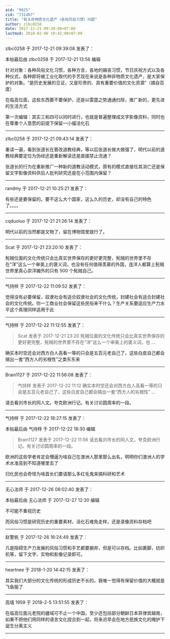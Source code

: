 ```yaml
---
aid: "9025"
zid: "731487"
title: "有关非物质文化遗产（各地风俗习惯）问题"
author: zlbc0258
date: 2017-12-21 09:39:08+07:00
lastmod: 2018-02-06 10:42:00+07:00
---
```


zlbc0258 于 2017-12-21 09:39:08 发表了：

本帖最后由 zlbc0258 于 2017-12-21 13:56 编辑

针对对象：各种风俗文化习惯，各种方言，各地的婚丧习惯，节日庆祝方式以及各种仪式，各种即将被工业化取代的手艺现在来说是各种非物质文化遗产，是大家保护的对象。“是历史发展的见证，又是珍贵的、具有重要价值的文化资源”（摘自百度）

在临高位面，这些东西要不要保护，还是以雷霆之势通通扫除，推广新的，更先进的生活方式

第一次编辑：其实三和四可以同时进行，也就是普遍整理成文字影像资料，同时也在尊重个人意愿的前提下保留一小撮活化石

---

zlbc0258 于 2017-12-21 09:43:14 发表了：

重读一遍，看到张道长在篡改道教经典，等以后张道长做大做强了，明代以前的道教经典要定位为伪经还是重新解读还是直接禁止流通？

张道长的行为在重新推广一种新的道教活动模式，原有的模式直接任其消亡还是保留文字影像资料供后人批判研究还是在小范围内保留？

---

randmy 于 2017-12-21 10:25:21 发表了：

有些还是要保留的。要不这么大个国家，这么久的历史，却没有自己的特色了。。。。

---

cqduoluo 于 2017-12-21 21:26:14 发表了：

明代以前的当然都是文物了，留在博物馆里就行了。

---

Scat 于 2017-12-21 23:20:10 发表了：

髡贼位面的文化传统只会比真实世界保存的更好更完整，髡贼的世界里不存在“洋”这么一个审美上的褒义词，也没有任何值得羡慕的外国，连洋人都算上髡贼世界里真心崇洋媚外的只有 500 个髡贼自己。

---

气持样 于 2017-12-22 11:09:52 发表了：

觉得没有必要保留，奴隶社会有适合奴隶社会的文化传统，封建社会有适合封建社会的文化传统。你一工商业社会保留这些民俗来干什么？生产关系要适应生产力水平这个真理同样适用于此

---

气持样 于 2017-12-22 11:12:55 发表了：

> Scat 发表于 2017-12-21 23:20 髡贼位面的文化传统只会比真实世界保存的更好更完整，髡贼的世界里不存在“洋”这么一个审美上的褒义词，也 ...

确实本时空还会对西方白人高看一等的只会是五百元老自己了，这些白皮自己都会搞出一套“西方人的劣根性”之类东东来

---

Brain1127 于 2017-12-22 11:56:08 发表了：

> 气持样 发表于 2017-12-22 11:12 确实本时空还会对西方白人高看一等的只会是五百元老自己了，这些白皮自己都会搞出一套“西方人的劣根性” ...

请去看刘市长的同人文。夸克欧洲行记。有关讨论圆周率的一段。

---

气持样 于 2017-12-22 18:27:15 发表了：

本帖最后由 气持样 于 2017-12-22 18:30 编辑

> Brain1127 发表于 2017-12-22 11:56 请去看刘市长的同人文。夸克欧洲行记。有关讨论圆周率的一段。

欧洲的这些学者肯定会懵逼为啥自己在澳洲人那里那么出名，明明你们澳洲人的学术水准高到不知道哪里去了

归化民也会奇怪为啥首长们要请那么多红毛鬼来搞科研和艺术

---

无心法师 于 2017-12-26 08:02:40 发表了：

本帖最后由 无心法师 于 2017-12-27 12:30 编辑

不可能不重视历史

而风俗习惯是研究历史的重要素材，活化石难免走样，还是录像资料存档吧

---

赵警帆 于 2017-12-26 16:24:49 发表了：

凡是阻碍生产力发展的风俗习惯和手艺都要摒弃，但是可以存档。比如裹脚，纺织机等，留下文字、实物和影像记录即可。

---

heartnee 于 2018-1-20 14:42:15 发表了：

其实我们大部分的文化传统的形成历史不长的。我唯一觉得有保留价值的大概就是飞鱼服了

---

高墙 1959 于 2018-2-5 13:51:55 发表了：

在临高位面元老院的疆域可不止一个中国，至少还包括部分朝鲜日本菲律宾越南，如果不把他们用同样的语言文化捏合到一起，将来迟早会在地方民族文化的掩护下诞生分离主义

---
